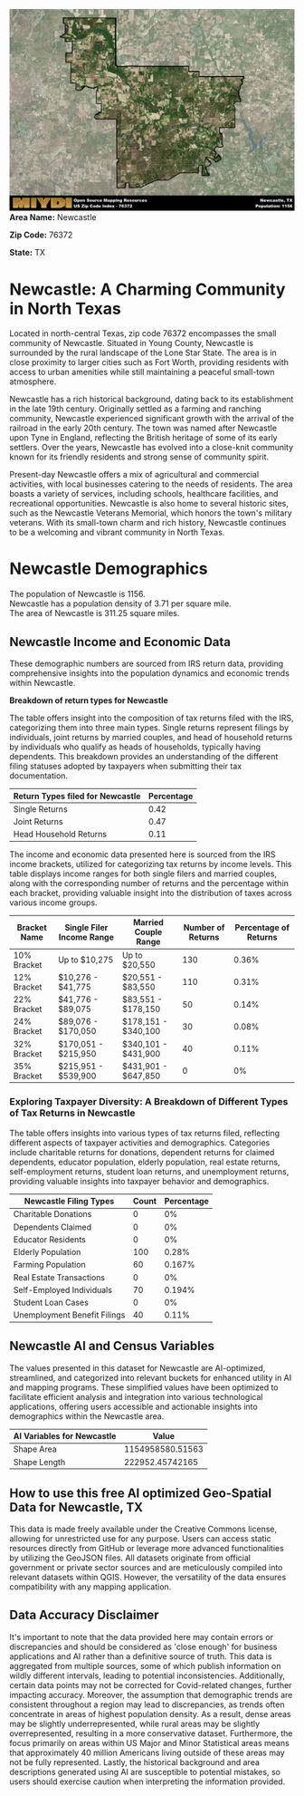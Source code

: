 ![Image Alt Text](../_images/76372.png)
**Area Name:** Newcastle

**Zip Code:** 76372

**State:** TX


# Newcastle: A Charming Community in North Texas

Located in north-central Texas, zip code 76372 encompasses the small community of Newcastle. Situated in Young County, Newcastle is surrounded by the rural landscape of the Lone Star State. The area is in close proximity to larger cities such as Fort Worth, providing residents with access to urban amenities while still maintaining a peaceful small-town atmosphere.

Newcastle has a rich historical background, dating back to its establishment in the late 19th century. Originally settled as a farming and ranching community, Newcastle experienced significant growth with the arrival of the railroad in the early 20th century. The town was named after Newcastle upon Tyne in England, reflecting the British heritage of some of its early settlers. Over the years, Newcastle has evolved into a close-knit community known for its friendly residents and strong sense of community spirit.

Present-day Newcastle offers a mix of agricultural and commercial activities, with local businesses catering to the needs of residents. The area boasts a variety of services, including schools, healthcare facilities, and recreational opportunities. Newcastle is also home to several historic sites, such as the Newcastle Veterans Memorial, which honors the town's military veterans. With its small-town charm and rich history, Newcastle continues to be a welcoming and vibrant community in North Texas.

# Newcastle Demographics

The population of Newcastle is 1156.  
Newcastle has a population density of 3.71 per square mile.  
The area of Newcastle is 311.25 square miles.  

## Newcastle Income and Economic Data

These demographic numbers are sourced from IRS return data, providing comprehensive insights into the population dynamics and economic trends within Newcastle.

**Breakdown of return types for Newcastle**

The table offers insight into the composition of tax returns filed with the IRS, categorizing them into three main types. Single returns represent filings by individuals, joint returns by married couples, and head of household returns by individuals who qualify as heads of households, typically having dependents. This breakdown provides an understanding of the different filing statuses adopted by taxpayers when submitting their tax documentation.

| Return Types filed for Newcastle                              | Percentage          |
|----------------------------------------------------------|---------------------|
| Single Returns                                            | 0.42 |
| Joint Returns                                             | 0.47 |
| Head Household Returns                                    | 0.11 |

The income and economic data presented here is sourced from the IRS income brackets, utilized for categorizing tax returns by income levels. This table displays income ranges for both single filers and married couples, along with the corresponding number of returns and the percentage within each bracket, providing valuable insight into the distribution of taxes across various income groups.

| Bracket Name       | Single Filer Income Range | Married Couple Range | Number of Returns | Percentage of Returns |
|--------------------|----------------------------|----------------------|-------------------|-----------------------|
| 10% Bracket        | Up to $10,275              | Up to $20,550        | 130 | 0.36% |
| 12% Bracket        | $10,276 - $41,775          | $20,551 - $83,550    | 110 | 0.31% |
| 22% Bracket        | $41,776 - $89,075          | $83,551 - $178,150   | 50 | 0.14% |
| 24% Bracket        | $89,076 - $170,050         | $178,151 - $340,100  | 30 | 0.08% |
| 32% Bracket        | $170,051 - $215,950        | $340,101 - $431,900  | 40 | 0.11% |
| 35% Bracket        | $215,951 - $539,900        | $431,901 - $647,850  | 0 | 0% |

### Exploring Taxpayer Diversity: A Breakdown of Different Types of Tax Returns in Newcastle

The table offers insights into various types of tax returns filed, reflecting different aspects of taxpayer activities and demographics. Categories include charitable returns for donations, dependent returns for claimed dependents, educator population, elderly population, real estate returns, self-employment returns, student loan returns, and unemployment returns, providing valuable insights into taxpayer behavior and demographics.

| Newcastle Filing Types                    | Count | Percentage |
|--------------------------------------|-------|------------|
| Charitable Donations                 | 0 | 0% |
| Dependents Claimed                   | 0 | 0% |
| Educator Residents                   | 0 | 0% |
| Elderly Population                   | 100 | 0.28% |
| Farming Population                   | 60 | 0.167% |
| Real Estate Transactions             | 0 | 0% |
| Self-Employed Individuals            | 70 | 0.194% |
| Student Loan Cases                   | 0 | 0% |
| Unemployment Benefit Filings         | 40 | 0.11% |

## Newcastle AI and Census Variables

The values presented in this dataset for Newcastle are AI-optimized, streamlined, and categorized into relevant buckets for enhanced utility in AI and mapping programs. These simplified values have been optimized to facilitate efficient analysis and integration into various technological applications, offering users accessible and actionable insights into demographics within the Newcastle area.

| AI Variables for Newcastle | Value |
|-------------|-------|
| Shape Area | 1154958580.51563 |
| Shape Length | 222952.45742165 |

## How to use this free AI optimized Geo-Spatial Data for Newcastle, TX

This data is made freely available under the Creative Commons license, allowing for unrestricted use for any purpose. Users can access static resources directly from GitHub or leverage more advanced functionalities by utilizing the GeoJSON files. All datasets originate from official government or private sector sources and are meticulously compiled into relevant datasets within QGIS. However, the versatility of the data ensures compatibility with any mapping application.

## Data Accuracy Disclaimer
It's important to note that the data provided here may contain errors or discrepancies and should be considered as 'close enough' for business applications and AI rather than a definitive source of truth. This data is aggregated from multiple sources, some of which publish information on wildly different intervals, leading to potential inconsistencies. Additionally, certain data points may not be corrected for Covid-related changes, further impacting accuracy. Moreover, the assumption that demographic trends are consistent throughout a region may lead to discrepancies, as trends often concentrate in areas of highest population density. As a result, dense areas may be slightly underrepresented, while rural areas may be slightly overrepresented, resulting in a more conservative dataset. Furthermore, the focus primarily on areas within US Major and Minor Statistical areas means that approximately 40 million Americans living outside of these areas may not be fully represented. Lastly, the historical background and area descriptions generated using AI are susceptible to potential mistakes, so users should exercise caution when interpreting the information provided.
